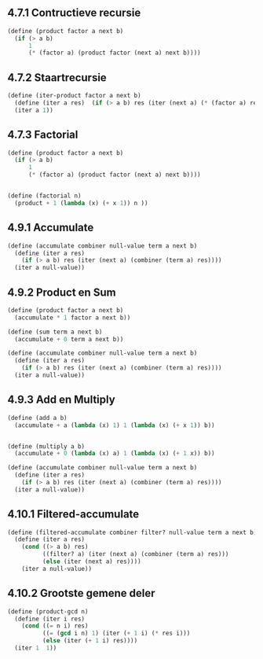 ## 4.7.1 Contructieve recursie
```scheme
(define (product factor a next b)
  (if (> a b)
      1
      (* (factor a) (product factor (next a) next b))))
```

## 4.7.2 Staartrecursie
```scheme
(define (iter-product factor a next b)
  (define (iter a res)  (if (> a b) res (iter (next a) (* (factor a) res))))
  (iter a 1))
```

## 4.7.3 Factorial
```scheme
(define (product factor a next b)
  (if (> a b)
      1
      (* (factor a) (product factor (next a) next b))))


(define (factorial n)
  (product + 1 (lambda (x) (+ x 1)) n ))
```

## 4.9.1 Accumulate
```scheme
(define (accumulate combiner null-value term a next b)
  (define (iter a res)
    (if (> a b) res (iter (next a) (combiner (term a) res))))
  (iter a null-value))
```

## 4.9.2 Product en Sum
```scheme
(define (product factor a next b)
  (accumulate * 1 factor a next b))

(define (sum term a next b)
  (accumulate + 0 term a next b))

(define (accumulate combiner null-value term a next b)
  (define (iter a res)
    (if (> a b) res (iter (next a) (combiner (term a) res))))
  (iter a null-value))
```

## 4.9.3 Add en Multiply
```scheme
(define (add a b)
  (accumulate + a (lambda (x) 1) 1 (lambda (x) (+ x 1)) b))


(define (multiply a b)
  (accumulate + 0 (lambda (x) a) 1 (lambda (x) (+ 1 x)) b))

(define (accumulate combiner null-value term a next b)
  (define (iter a res)
    (if (> a b) res (iter (next a) (combiner (term a) res))))
  (iter a null-value))
```

## 4.10.1 Filtered-accumulate
```scheme
(define (filtered-accumulate combiner filter? null-value term a next b)
  (define (iter a res)
    (cond ((> a b) res)
          ((filter? a) (iter (next a) (combiner (term a) res)))
          (else (iter (next a) res))))
    (iter a null-value))
```

## 4.10.2 Grootste gemene deler
```scheme
(define (product-gcd n)
  (define (iter i res)
    (cond ((= n i) res)
          ((= (gcd i n) 1) (iter (+ 1 i) (* res i)))
          (else (iter (+ 1 i) res))))
  (iter 1  1))
```


